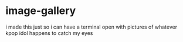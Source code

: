 # image-gallery
i made this just so i can have a terminal open with pictures of whatever kpop idol happens to catch my eyes